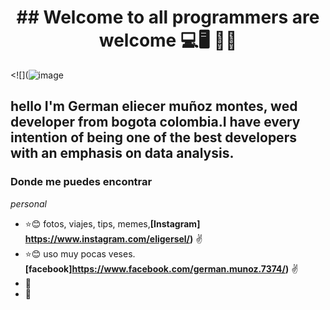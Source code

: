 <h1 align="center"> ## Welcome to all programmers are welcome 💻🖥️ 🚴‍♂️ </h1>

<![](![image](https://github.com/user-attachments/assets/a50a1868-e552-4e76-b01f-e95bf29c99c1)

## hello I'm German eliecer muñoz montes, wed developer from bogota colombia.I have every intention of being one of the best developers with an emphasis on data analysis.
### Donde me puedes encontrar 
_personal_
* :star::blush: fotos, viajes, tips, memes,**[Instagram] https://www.instagram.com/eligersel/)** :v:
* :star::blush: uso muy pocas veses. **[facebook]https://www.facebook.com/german.munoz.7374/)** :v:
* 🎱
* 📂

